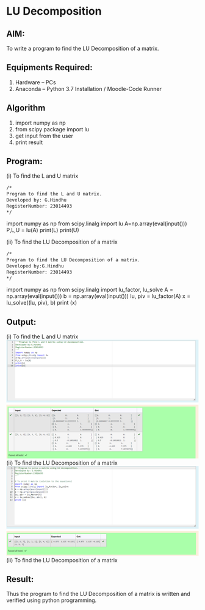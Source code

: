 # LU Decomposition 

## AIM:
To write a program to find the LU Decomposition of a matrix.

## Equipments Required:
1. Hardware – PCs
2. Anaconda – Python 3.7 Installation / Moodle-Code Runner

## Algorithm
1. import numpy as np
2. from scipy package import lu
3. get input from the user
4. print result

## Program:
(i) To find the L and U matrix
```
/*
Program to find the L and U matrix.
Developed by: G.Hindhu 
RegisterNumber: 23014493
*/
```
import numpy as np
from scipy.linalg import lu
A=np.array(eval(input()))
P,L,U = lu(A)
print(L)
print(U)

(ii) To find the LU Decomposition of a matrix
```
/*
Program to find the LU Decomposition of a matrix.
Developed by:G.Hindhu 
RegisterNumber: 23014493
*/
```
import numpy as np
from scipy.linalg import lu_factor, lu_solve
A = np.array(eval(input()))
b = np.array(eval(input()))
lu, piv = lu_factor(A)
x = lu_solve((lu, piv), b)
print (x)

## Output:
(i) To find the L and U matrix
![Alt text](<Screenshot 2023-12-29 103207-1.png>)
(ii) To find the LU Decomposition of a matrix
![Alt text](<Screenshot 2023-12-29 103233.png>) (ii) To find the LU Decomposition of a matrix

## Result:
Thus the program to find the LU Decomposition of a matrix is written and verified using python programming.

